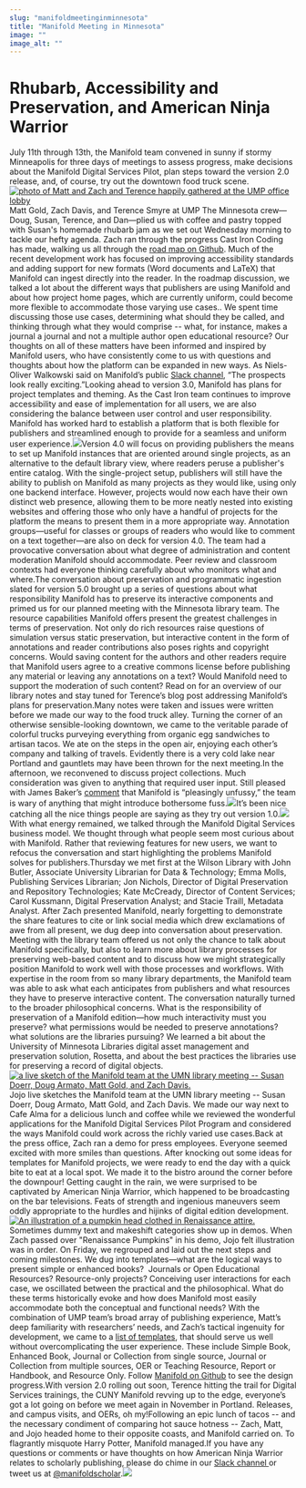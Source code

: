 ```yaml
---
slug: "manifoldmeetinginminnesota"
title: "Manifold Meeting in Minnesota"
image: ""
image_alt: ""
---
```




<!--truncate-->

# Rhubarb, Accessibility and Preservation, and American Ninja Warrior
July 11th through 13th, the Manifold team convened in sunny if stormy Minneapolis for three days of meetings to assess progress, make decisions about the Manifold Digital Services Pilot, plan steps toward the version 2.0 release, and, of course, try out the downtown food truck scene.[![photo of Matt and Zach and Terence happily gathered at the UMP office lobby](/img/blog/legacy_wp/2018/08/UMP.png)](/img/blog/legacy_wp/2018/08/UMP.png) Matt Gold, Zach Davis, and Terence Smyre at UMP The Minnesota crew—Doug, Susan, Terence, and Dan—plied us with coffee and pastry topped with Susan's homemade rhubarb jam as we set out Wednesday morning to tackle our hefty agenda. Zach ran through the progress Cast Iron Coding has made, walking us all through the [road map on Github](https://github.com/ManifoldScholar/manifold/projects/7). Much of the recent development work has focused on improving accessibility standards and adding support for new formats (Word documents and LaTeX) that Manifold can ingest directly into the reader. In the roadmap discussion, we talked a lot about the different ways that publishers are using Manifold and about how project home pages, which are currently uniform, could become more flexible to accommodate those varying use cases.. We spent time discussing those use cases, determining what should they be called, and thinking through what they would comprise -- what, for instance, makes a journal a journal and not a multiple author open educational resource? Our thoughts on all of these matters have been informed and inspired by Manifold users, who have consistently come to us with questions and thoughts about how the platform can be expanded in new ways. As Niels-Oliver Walkowski said on Manifold’s public [Slack channel](https://manifold-slackin.herokuapp.com/), “The prospects look really exciting.”Looking ahead to version 3.0, Manifold has plans for project templates and theming. As the Cast Iron team continues to improve accessibility and ease of implementation for all users, we are also considering the balance between user control and user responsibility. Manifold has worked hard to establish a platform that is both flexible for publishers and streamlined enough to provide for a seamless and uniform user experience.[![](/img/blog/legacy_wp/2018/08/Screen-Shot-2018-08-16-at-9.10.30-AM.png)](https://twitter.com/swipp_it/status/998671018385387521)Version 4.0 will focus on providing publishers the means to set up Manifold instances that are oriented around single projects, as an alternative to the default library view, where readers peruse a publisher's entire catalog. With the single-project setup, publishers will still have the ability to publish on Manifold as many projects as they would like, using only one backend interface. However, projects would now each have their own distinct web presence, allowing them to be more neatly nested into existing websites and offering those who only have a handful of projects for the platform the means to present them in a more appropriate way. Annotation groups—useful for classes or groups of readers who would like to comment on a text together—are also on deck for version 4.0. The team had a provocative conversation about what degree of administration and content moderation Manifold should accommodate. Peer review and classroom contexts had everyone thinking carefully about who monitors what and where.The conversation about preservation and programmatic ingestion slated for version 5.0 brought up a series of questions about what responsibility Manifold has to preserve its interactive components and primed us for our planned meeting with the Minnesota library team. The resource capabilities Manifold offers present the greatest challenges in terms of preservation. Not only do rich resources raise questions of simulation versus static preservation, but interactive content in the form of annotations and reader contributions also poses rights and copyright concerns. Would saving content for the authors and other readers require that Manifold users agree to a creative commons license before publishing any material or leaving any annotations on a text? Would Manifold need to support the moderation of such content? Read on for an overview of our library notes and stay tuned for Terence’s blog post addressing Manifold’s plans for preservation.Many notes were taken and issues were written before we made our way to the food truck alley. Turning the corner of an otherwise sensible-looking downtown, we came to the veritable parade of colorful trucks purveying everything from organic egg sandwiches to artisan tacos. We ate on the steps in the open air, enjoying each other’s company and talking of travels. Evidently there is a very cold lake near Portland and gauntlets may have been thrown for the next meeting.In the afternoon, we reconvened to discuss project collections. Much consideration was given to anything that required user input. Still pleased with James Baker’s [comment](https://twitter.com/j_w_baker/status/1004630774904172544) that Manifold is “pleasingly unfussy,” the team is wary of anything that might introduce bothersome fuss.[![](/img/blog/legacy_wp/2018/08/Screen-Shot-2018-08-17-at-8.37.11-AM.png)](/img/blog/legacy_wp/2018/08/Screen-Shot-2018-08-17-at-8.37.11-AM.png)It’s been nice catching all the nice things people are saying as they try out version 1.0.[![](/img/blog/legacy_wp/2018/08/Screen-Shot-2018-08-16-at-9.10.56-AM.png)](https://twitter.com/CathyNDavidson/status/996715812697333760)With what energy remained, we talked through the Manifold Digital Services business model. We thought through what people seem most curious about with Manifold. Rather that reviewing features for new users, we want to refocus the conversation and start highlighting the problems Manifold solves for publishers.Thursday we met first at the Wilson Library with John Butler, Associate University Librarian for Data & Technology; Emma Molls, Publishing Services Librarian; Jon Nichols, Director of Digital Preservation and Repository Technologies; Kate McCready, Director of Content Services; Carol Kussmann, Digital Preservation Analyst; and Stacie Traill, Metadata Analyst. After Zach presented Manifold, nearly forgetting to demonstrate the share features to cite or link social media which drew exclamations of awe from all present, we dug deep into conversation about preservation. Meeting with the library team offered us not only the chance to talk about Manifold specifically, but also to learn more about library processes for preserving web-based content and to discuss how we might strategically position Manifold to work well with those processes and workflows.&nbsp;With expertise in the room from so many library departments, the Manifold team was able to ask what each anticipates from publishers and what resources they have to preserve interactive content. The conversation naturally turned to the broader philosophical concerns. What is the responsibility of preservation of a Manifold edition—how much interactivity must you preserve? what permissions would be needed to preserve annotations? what solutions are the libraries pursuing? We learned a bit about the University of Minnesota Libraries digital asset management and preservation solution, Rosetta, and about the best practices the libraries use for preserving a record of digital objects.[![a live sketch of the Manifold team at the UMN library meeting -- Susan Doerr, Doug Armato, Matt Gold, and Zach Davis.](/img/blog/legacy_wp/2018/08/IMG_3723.jpg)](/img/blog/legacy_wp/2018/08/IMG_3723.jpg) Jojo live sketches the Manifold team at the UMN library meeting -- Susan Doerr, Doug Armato, Matt Gold, and Zach Davis. We made our way next to Cafe Alma for a delicious lunch and coffee while we reviewed the wonderful applications for the Manifold Digital Services Pilot Program and considered the ways Manifold could work across the richly varied use cases.Back at the press office, Zach ran a demo for press employees. Everyone seemed excited with more smiles than questions. After knocking out some ideas for templates for Manifold projects, we were ready to end the day with a quick bite to eat at a local spot. We made it to the bistro around the corner before the downpour! Getting caught in the rain, we were surprised to be captivated by American Ninja Warrior, which happened to be broadcasting on the bar televisions. Feats of strength and ingenious maneuvers seem oddly appropriate to the hurdles and hijinks of digital edition development.[![An illustration of a pumpkin head clothed in Renaissance attire.](/img/blog/legacy_wp/2018/08/Screen-Shot-2018-08-17-at-10.16.37-AM.png)](/img/blog/legacy_wp/2018/08/Screen-Shot-2018-08-17-at-10.16.37-AM.png) Sometimes dummy text and makeshift categories show up in demos. When Zach passed over "Renaissance Pumpkins" in his demo, Jojo felt illustration was in order. On Friday, we regrouped and laid out the next steps and coming milestones. We dug into templates—what are the logical ways to present simple or enhanced books? &nbsp;Journals or Open Educational Resources? Resource-only projects? Conceiving user interactions for each case, we oscillated between the practical and the philosophical. What do these terms historically evoke and how does Manifold most easily accommodate both the conceptual and functional needs? With the combination of UMP team’s broad array of publishing experience, Matt’s deep familiarity with researchers’ needs, and Zach’s tactical ingenuity for development, we came to a [list of templates](https://github.com/ManifoldScholar/manifold/issues/1209), that should serve us well without overcomplicating the user experience. These include Simple Book, Enhanced Book, Journal or Collection from single source, Journal or Collection from multiple sources, OER or Teaching Resource, Report or Handbook, and Resource Only. Follow [Manifold on Github](https://github.com/ManifoldScholar/manifold) to see the design progress.With version 2.0 rolling out soon, Terence hitting the trail for Digital Services trainings, the CUNY Manifold revving up to the edge, everyone’s got a lot going on before we meet again in November in Portland. Releases, and campus visits, and OERs, oh my!Following an epic lunch of tacos -- and the necessary condiment of comparing hot sauce hotness -- Zach, Matt, and Jojo headed home to their opposite coasts, and Manifold carried on. To flagrantly misquote Harry Potter, Manifold managed.If you have any questions or comments or have thoughts on how American Ninja Warrior relates to scholarly publishing, please do chime in our [Slack channel&nbsp;](https://manifold-slackin.herokuapp.com/)or tweet us at [@manifoldscholar](https://twitter.com/ManifoldScholar).[![](/img/blog/legacy_wp/2018/08/IMG_3735.jpg)](/img/blog/legacy_wp/2018/08/IMG_3735.jpg) &nbsp;

